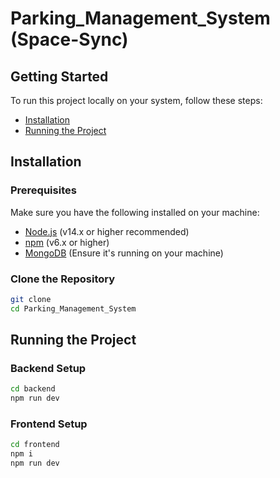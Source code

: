 # Parking_Management_System (Space-Sync)


## Getting Started

To run this project locally on your system, follow these steps:
- [Installation](#installation)
- [Running the Project](#running-the-project)


## Installation

### Prerequisites

Make sure you have the following installed on your machine:

- [Node.js](https://nodejs.org/) (v14.x or higher recommended)
- [npm](https://www.npmjs.com/get-npm) (v6.x or higher)
- [MongoDB](https://www.mongodb.com/try/download/community) (Ensure it's running on your machine)


### Clone the Repository

```bash
git clone 
cd Parking_Management_System
```


## Running the Project

### Backend Setup

```bash
cd backend
npm run dev
```


### Frontend Setup


```bash
cd frontend
npm i
npm run dev
```

